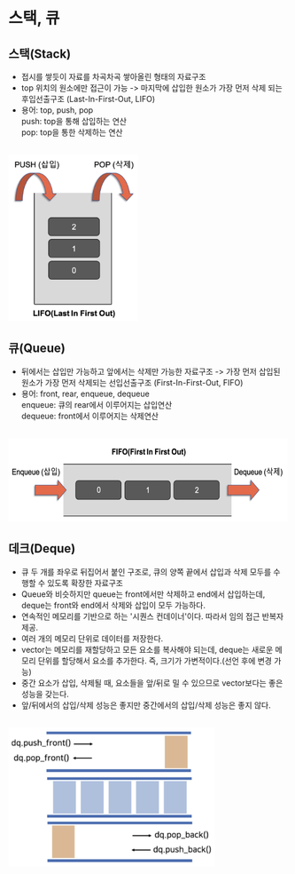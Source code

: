 스택, 큐
========================
## 스택(Stack)
- 접시를 쌓듯이 자료를 차곡차곡 쌓아올린 형태의 자료구조 
- top 위치의 원소에만 접근이 가능 -> 마지막에 삽입한 원소가 가장 먼저 삭제 되는 후입선출구조 (Last-In-First-Out, LIFO)
- 용어: top, push, pop <br/>
  push: top을 통해 삽입하는 연산 <br/> 
  pop: top을 통한 삭제하는 연산 

<br/>
  <img src="./../img/sylee_stack.png" height="300"/>


## 큐(Queue)
- 뒤에서는 삽입만 가능하고 앞에서는 삭제만 가능한 자료구조 -> 가장 먼저 삽입된 원소가 가장 먼저 삭제되는 선입선출구조 (First-In-First-Out, FIFO)
- 용어: front, rear, enqueue, dequeue<br/>
  enqueue: 큐의 rear에서 이루어지는 삽입연산 <br/> 
  dequeue: front에서 이루어지는 삭제연산
  
<br/>
  <img src="./../img/sylee_queue.png" height="150"/>
  
## 데크(Deque)
- 큐 두 개를 좌우로 뒤집어서 붙인 구조로, 큐의 양쪽 끝에서 삽입과 삭제 모두를 수행할 수 있도록 확장한 자료구조 
- Queue와 비슷하지만 queue는 front에서만 삭제하고 end에서 삽입하는데, deque는 front와 end에서 삭제와 삽입이 모두 가능하다.
- 연속적인 메모리를 기반으로 하는 '시퀀스 컨데이너'이다. 따라서 임의 접근 반복자 제공.
- 여러 개의 메모리 단위로 데이터를 저장한다. 
- vector는 메모리를 재할당하고 모든 요소를 복사해야 되는데, deque는 새로운 메모리 단위를 할당해서 요소를 추가한다. 즉, 크기가 가변적이다.(선언 후에 변경 가능)
- 중간 요소가 삽입, 삭제될 때, 요소들을 앞/뒤로 밀 수 있으므로 vector보다는 좋은 성능을 갖는다. 
- 앞/뒤에서의 삽입/삭제 성능은 좋지만 중간에서의 삽입/삭제 성능은 좋지 않다. 

<br/>
  <img src="./../img/sylee_deque.png" height="250"/>
